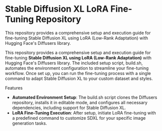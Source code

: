 # Stable Diffusion XL LoRA Fine-Tuning Repository
This repository provides a comprehensive setup and execution guide for fine-tuning Stable Diffusion XL using LoRA (Low-Rank Adaptation) with Hugging Face's Diffusers library. 

This repository provides a comprehensive setup and execution guide for fine-tuning **Stable Diffusion XL using LoRA (Low-Rank Adaptation)** with Hugging Face's Diffusers library. The included setup script, build.sh, automates the environment configuration to streamline your fine-tuning workflow. Once set up, you can run the fine-tuning process with a single command to adapt Stable Diffusion XL to your custom dataset and styles.

Features
* **Automated Environment Setup**: The build.sh script clones the Diffusers repository, installs it in editable mode, and configures all necessary dependencies, including support for Stable Diffusion XL.
* **LoRA Fine-Tuning Execution**: After setup, initiate LoRA fine-tuning with a predefined command to customize SDXL for your specific image generation tasks.
